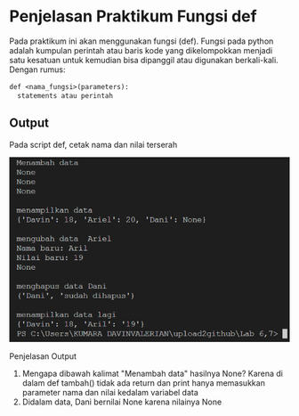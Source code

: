 # Penjelasan Praktikum Fungsi def
Pada praktikum ini akan menggunakan fungsi (def). Fungsi pada python adalah kumpulan perintah atau baris kode yang dikelompokkan menjadi satu kesatuan untuk kemudian bisa dipanggil atau digunakan berkali-kali. 
Dengan rumus:
```
def <nama_fungsi>(parameters):
  statements atau perintah
```
## Output
Pada script def, cetak nama dan nilai terserah

![def](fotodef/fotodef.png)

Penjelasan Output
1. Mengapa dibawah kalimat "Menambah data" hasilnya None? Karena di dalam def tambah() tidak ada return dan print hanya memasukkan parameter nama dan nilai kedalam variabel data
2. Didalam data, Dani bernilai None karena nilainya None